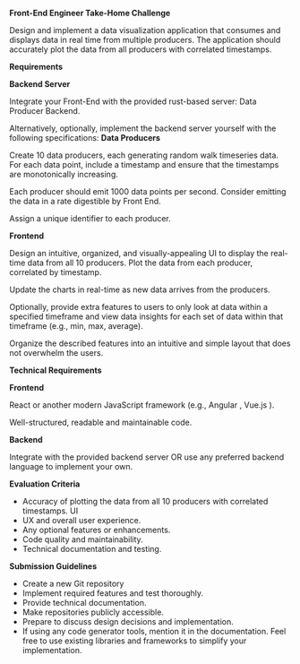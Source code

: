 **Front-End Engineer Take-Home Challenge**

Design and implement a data visualization application that consumes and displays data in real time from multiple producers. The application should accurately plot the data from all producers with correlated timestamps.

**Requirements**

**Backend Server**

Integrate your Front-End with the provided rust-based server: Data Producer Backend.

Alternatively, optionally, implement the backend server yourself with the following specifications: **Data Producers**

Create 10 data producers, each generating random walk timeseries data. For each data point, include a timestamp and ensure that the timestamps are monotonically increasing.

Each producer should emit 1000 data points per second. Consider emitting the data in a rate digestible by Front End.

Assign a unique identifier to each producer.

**Frontend**

Design an intuitive, organized, and visually-appealing UI to display the real-time data from all 10 producers. Plot the data from each producer, correlated by timestamp.

Update the charts in real-time as new data arrives from the producers.

Optionally, provide extra features to users to only look at data within a specified timeframe and view data insights for each set of data within that timeframe (e.g., min, max, average).

Organize the described features into an intuitive and simple layout that does not overwhelm the users.

**Technical Requirements**

**Frontend**

React or another modern JavaScript framework (e.g., Angular , Vue.js ).

Well-structured, readable and maintainable code.

**Backend**

Integrate with the provided backend server OR use any preferred backend language to implement your own.

**Evaluation Criteria**

- Accuracy of plotting the data from all 10 producers with correlated timestamps. UI
- UX and overall user experience.
- Any optional features or enhancements.
- Code quality and maintainability.
- Technical documentation and testing.

**Submission Guidelines**

- Create a new Git repository
- Implement required features and test thoroughly.
- Provide technical documentation.
- Make repositories publicly accessible.
- Prepare to discuss design decisions and implementation.
- If using any code generator tools, mention it in the documentation. Feel free to use existing libraries and frameworks to simplify your implementation.
